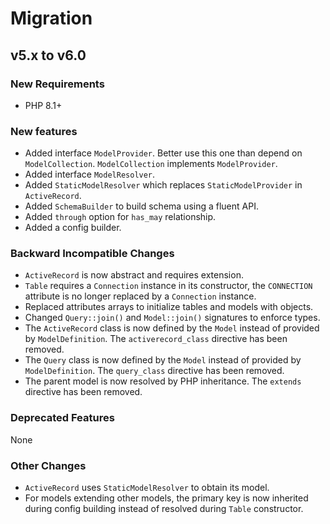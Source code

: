 # Migration

## v5.x to v6.0

### New Requirements

- PHP 8.1+

### New features

- Added interface `ModelProvider`. Better use this one than depend on `ModelCollection`. `ModelCollection` implements `ModelProvider`.
- Added interface `ModelResolver`.
- Added `StaticModelResolver` which replaces `StaticModelProvider` in `ActiveRecord`.
- Added `SchemaBuilder` to build schema using a fluent API.
- Added `through` option for `has_may` relationship.
- Added a config builder.

### Backward Incompatible Changes

- `ActiveRecord` is now abstract and requires extension.
- `Table` requires a `Connection` instance in its constructor, the `CONNECTION` attribute is no longer replaced by a `Connection` instance.
- Replaced attributes arrays to initialize tables and models with objects.
- Changed `Query::join()` and `Model::join()` signatures to enforce types.
- The `ActiveRecord` class is now defined by the `Model` instead of provided by `ModelDefinition`. The `activerecord_class` directive has been removed.
- The `Query` class is now defined by the `Model` instead of provided by `ModelDefinition`. The `query_class` directive has been removed.
- The parent model is now resolved by PHP inheritance. The `extends` directive has been removed.

### Deprecated Features

None

### Other Changes

- `ActiveRecord` uses `StaticModelResolver` to obtain its model.
- For models extending other models, the primary key is now inherited during config building instead of resolved during `Table` constructor.
